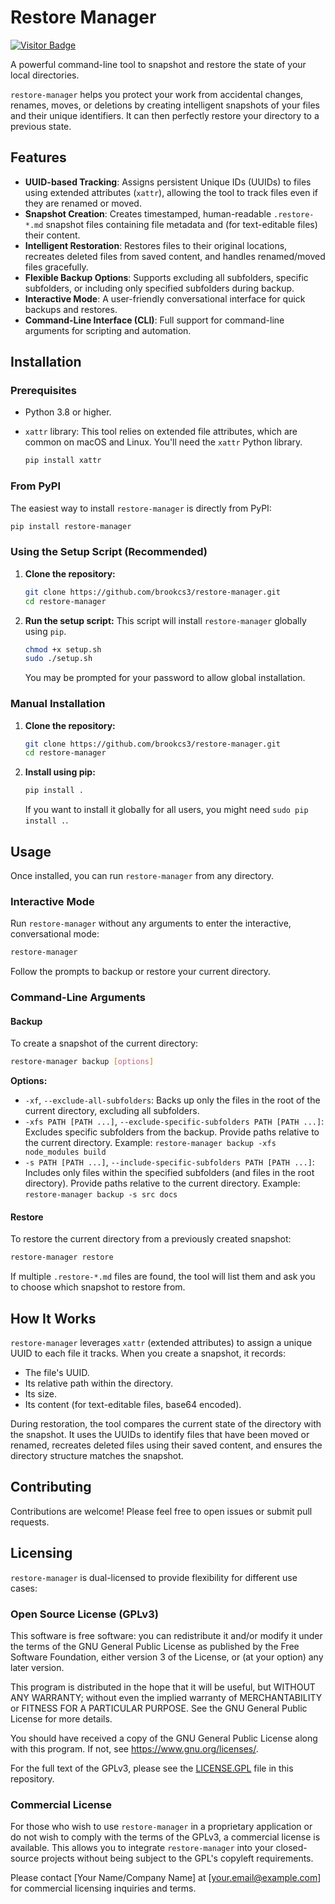 # Restore Manager

[![Visitor Badge](https://visitor-badge.glitch.me/badge?page_id=brookcs3.restore-manager)]()

A powerful command-line tool to snapshot and restore the state of your local directories.

`restore-manager` helps you protect your work from accidental changes, renames, moves, or deletions by creating intelligent snapshots of your files and their unique identifiers. It can then perfectly restore your directory to a previous state.

## Features

-   **UUID-based Tracking**: Assigns persistent Unique IDs (UUIDs) to files using extended attributes (`xattr`), allowing the tool to track files even if they are renamed or moved.
-   **Snapshot Creation**: Creates timestamped, human-readable `.restore-*.md` snapshot files containing file metadata and (for text-editable files) their content.
-   **Intelligent Restoration**: Restores files to their original locations, recreates deleted files from saved content, and handles renamed/moved files gracefully.
-   **Flexible Backup Options**: Supports excluding all subfolders, specific subfolders, or including only specified subfolders during backup.
-   **Interactive Mode**: A user-friendly conversational interface for quick backups and restores.
-   **Command-Line Interface (CLI)**: Full support for command-line arguments for scripting and automation.

## Installation

### Prerequisites

-   Python 3.8 or higher.
-   `xattr` library: This tool relies on extended file attributes, which are common on macOS and Linux. You'll need the `xattr` Python library.

    ```bash
    pip install xattr
    ```

### From PyPI

The easiest way to install `restore-manager` is directly from PyPI:

```bash
pip install restore-manager
```

### Using the Setup Script (Recommended)

1.  **Clone the repository:**
    ```bash
    git clone https://github.com/brookcs3/restore-manager.git
    cd restore-manager
    ```

2.  **Run the setup script:** This script will install `restore-manager` globally using `pip`.
    ```bash
    chmod +x setup.sh
    sudo ./setup.sh
    ```
    You may be prompted for your password to allow global installation.

### Manual Installation

1.  **Clone the repository:**
    ```bash
    git clone https://github.com/brookcs3/restore-manager.git
    cd restore-manager
    ```

2.  **Install using pip:**
    ```bash
    pip install .
    ```
    If you want to install it globally for all users, you might need `sudo pip install .`.

## Usage

Once installed, you can run `restore-manager` from any directory.

### Interactive Mode

Run `restore-manager` without any arguments to enter the interactive, conversational mode:

```bash
restore-manager
```

Follow the prompts to backup or restore your current directory.

### Command-Line Arguments

#### Backup

To create a snapshot of the current directory:

```bash
restore-manager backup [options]
```

**Options:**

-   `-xf`, `--exclude-all-subfolders`: Backs up only the files in the root of the current directory, excluding all subfolders.
-   `-xfs PATH [PATH ...]`, `--exclude-specific-subfolders PATH [PATH ...]`: Excludes specific subfolders from the backup. Provide paths relative to the current directory.
    Example: `restore-manager backup -xfs node_modules build`
-   `-s PATH [PATH ...]`, `--include-specific-subfolders PATH [PATH ...]`: Includes only files within the specified subfolders (and files in the root directory). Provide paths relative to the current directory.
    Example: `restore-manager backup -s src docs`

#### Restore

To restore the current directory from a previously created snapshot:

```bash
restore-manager restore
```

If multiple `.restore-*.md` files are found, the tool will list them and ask you to choose which snapshot to restore from.

## How It Works

`restore-manager` leverages `xattr` (extended attributes) to assign a unique UUID to each file it tracks. When you create a snapshot, it records:

-   The file's UUID.
-   Its relative path within the directory.
-   Its size.
-   Its content (for text-editable files, base64 encoded).

During restoration, the tool compares the current state of the directory with the snapshot. It uses the UUIDs to identify files that have been moved or renamed, recreates deleted files using their saved content, and ensures the directory structure matches the snapshot.

## Contributing

Contributions are welcome! Please feel free to open issues or submit pull requests.

## Licensing

`restore-manager` is dual-licensed to provide flexibility for different use cases:

### Open Source License (GPLv3)

This software is free software: you can redistribute it and/or modify it under the terms of the GNU General Public License as published by the Free Software Foundation, either version 3 of the License, or (at your option) any later version.

This program is distributed in the hope that it will be useful, but WITHOUT ANY WARRANTY; without even the implied warranty of MERCHANTABILITY or FITNESS FOR A PARTICULAR PURPOSE. See the GNU General Public License for more details.

You should have received a copy of the GNU General Public License along with this program. If not, see <https://www.gnu.org/licenses/>.

For the full text of the GPLv3, please see the [LICENSE.GPL](LICENSE.GPL) file in this repository.

### Commercial License

For those who wish to use `restore-manager` in a proprietary application or do not wish to comply with the terms of the GPLv3, a commercial license is available. This allows you to integrate `restore-manager` into your closed-source projects without being subject to the GPL's copyleft requirements.

Please contact [Your Name/Company Name] at [your.email@example.com] for commercial licensing inquiries and terms.

